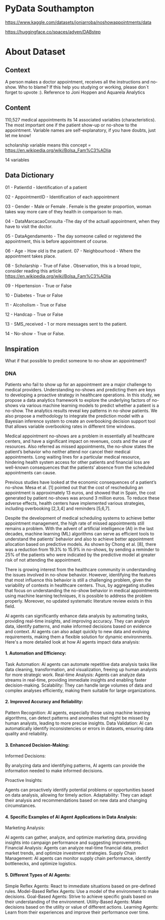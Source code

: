 # PyData Southampton


https://www.kaggle.com/datasets/joniarroba/noshowappointments/data

https://huggingface.co/spaces/adyen/DABstep

# About Dataset

## Context

A person makes a doctor appointment, receives all the instructions and no-show. Who to blame?
If this help you studying or working, please don´t forget to upvote :). Reference to Joni Hoppen and Aquarela Analytics

## Content

110,527 medical appointments its 14 associated variables (characteristics). The most important one if the patient show-up or no-show to the appointment. Variable names are self-explanatory, if you have doubts, just let me know!

scholarship variable means this concept = https://en.wikipedia.org/wiki/Bolsa_Fam%C3%ADlia

14 variables

## Data Dictionary

01 - PatientId - Identification of a patient

02 - AppointmentID - Identification of each appointment

03 - Gender - Male or Female . Female is the greater proportion, woman takes way more care of they health in comparison to man.

04 - DataMarcacaoConsulta -The day of the actuall appointment, when they have to visit the doctor.

05 - DataAgendamento - The day someone called or registered the appointment, this is before appointment of course.

06 - Age - How old is the patient.
07 - Neighbourhood - Where the appointment takes place.

08 - Scholarship - True of False . Observation, this is a broad topic, consider reading this article https://en.wikipedia.org/wiki/Bolsa_Fam%C3%ADlia

09 - Hipertension - True or False

10 - Diabetes - True or False

11 - Alcoholism - True or False

12 - Handcap - True or False

13 - SMS_received - 1 or more messages sent to the patient.

14 - No-show - True or False.

## Inspiration

What if that possible to predict someone to no-show an appointment?


### DNA

Patients who fail to show up for an appointment are a major challenge to medical providers. Understanding no-shows and predicting them are keys to developing a proactive strategy in healthcare operations. In this study, we propose a data analytics framework to explore the underlying factors of no-shows via various machine learning models to predict whether a patient is a no-show. The analytics results reveal key patterns in no-show patients. We also propose a methodology to integrate the prediction model with a Bayesian inference system to create an overbooking decision support tool that allows variable overbooking rates in different time windows.

Medical appointment no-shows are a problem in essentially all healthcare centers, and have a significant impact on revenues, costs and the use of resources. Also referred as missed appointments, the no-show states the patient’s behavior who neither attend nor cancel their medical appointments. Long waiting lines for a particular medical resource, hindering health system access for other patients and financial loss are well-known consequences that the patients’ absence from the scheduled appointments can cause.

Previous studies have looked at the economic consequences of a patient’s no-show. Mesa et al. [1] pointed out that the cost of rescheduling an appointment is approximately 13 euros, and showed that in Spain, the cost generated by patient no-shows was around 3 million euros. To reduce these adverse effects, health centers have implemented various strategies, including overbooking [2,3,4] and reminders [5,6,7].

Despite the development of medical scheduling systems to achieve better appointment management, the high rate of missed appointments still remains a problem. With the advent of artificial intelligence (AI) in the last decades, machine learning (ML) algorithms can serve as efficient tools to understand the patients’ behavior and also to achieve better appointment allocation based on predictive models. As shown by Chong et al. [8], there was a reduction from 19.3% to 15.9% in no-shows, by sending a reminder to 25% of the patients who were indicated by the predictive model at greater risk of not attending the appointment.

There is growing interest from the healthcare community in understanding the issues involved in no-show behavior. However, identifying the features that most influence this behavior is still a challenging problem, given the variability of contexts in healthcare centers. Thus, by aggregating studies that focus on understanding the no-show behavior in medical appointments using machine learning techniques, it is possible to address the problem properly. Moreover, no updated systematic literature review exists in this field.

AI agents can significantly enhance data analysis by automating tasks, providing real-time insights, and improving accuracy. They can analyze data, identify patterns, and make informed decisions based on evidence and context. AI agents can also adapt quickly to new data and evolving requirements, making them a flexible solution for dynamic environments. 
Here's a more detailed look at how AI agents impact data analysis: 

#### 1. Automation and Efficiency:

Task Automation:
AI agents can automate repetitive data analysis tasks like data cleaning, transformation, and visualization, freeing up human analysts for more strategic work.
Real-time Analysis:
Agents can analyze data streams in real-time, providing immediate insights and enabling faster decision-making.
Scalability:
They can handle large volumes of data and complex analyses efficiently, making them suitable for large organizations. 

#### 2. Improved Accuracy and Reliability:

Pattern Recognition:
AI agents, especially those using machine learning algorithms, can detect patterns and anomalies that might be missed by human analysts, leading to more precise insights.
Data Validation:
AI can automatically identify inconsistencies or errors in datasets, ensuring data quality and reliability. 

#### 3. Enhanced Decision-Making:

Informed Decisions:

By analyzing data and identifying patterns, AI agents can provide the information needed to make informed decisions. 

Proactive Insights:

Agents can proactively identify potential problems or opportunities based on data analysis, allowing for timely action. 
Adaptability:
They can adapt their analysis and recommendations based on new data and changing circumstances. 

#### 4. Specific Examples of AI Agent Applications in Data Analysis:

Marketing Analysis:

AI agents can gather, analyze, and optimize marketing data, providing insights into campaign performance and suggesting improvements. 
Financial Analysis:
Agents can analyze real-time financial data, predict market trends, and optimize investment strategies. 
Supply Chain Management:
AI agents can monitor supply chain performance, identify bottlenecks, and optimize logistics. 

#### 5. Different Types of AI Agents:

Simple Reflex Agents: React to immediate situations based on pre-defined rules.
Model-Based Reflex Agents: Use a model of the environment to make decisions.
Goal-Based Agents: Strive to achieve specific goals based on their understanding of the environment.
Utility-Based Agents: Make decisions based on the utility or value of different actions.
Learning Agents: Learn from their experiences and improve their performance over time. 